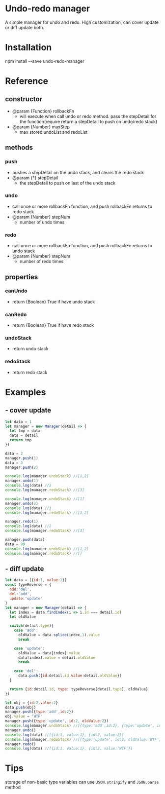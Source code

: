 # Undo-redo manager
A simple manager for undo and redo. High customization, can cover update or diff update both.
# Installation
npm install --save undo-redo-manager


# Reference
## constructor
- @param {Function} rollbackFn 
  - will execute when call undo or redo method. pass the stepDetail for the function(require return a stepDetail to push on undo/redo stack)
- @param {Number} maxStep
  - max stored undoList and redoList

## methods
### push
- pushes a stepDetail on the undo stack, and clears the redo stack
- @param {*} stepDetail
  - the stepDetail to push on last of the undo stack
### undo
- call once or more rollbackFn function, and push rollbackFn returns to redo stack
- @param {Number} stepNum
  - number of undo times
### redo
- call once or more rollbackFn function, and push rollbackFn returns to undo stack
- @param {Number} stepNum
  - number of redo times

## properties
### canUndo
- return {Boolean} True if have undo stack
### canRedo
- return {Boolean} True if have redo stack
### undoStack
- return undo stack
### redoStack
- return redo stack


# Examples
## - cover update
```js
let data = 1
let manager = new Manager(detail => {
  let tmp = data
  data = detail
  return tmp
})

data = 2
manager.push(1)
data = 3
manager.push(2)

console.log(manager.undoStack) //[1,2]
manager.undo(1)
console.log(data) //2
console.log(manager.redoStack) //[3]

console.log(manager.undoStack) //[1]
manager.undo(2)
console.log(data) //1
console.log(manager.redoStack) //[3,2]

manager.redo(1)
console.log(data) //2
console.log(manager.redoStack) //[3]

manager.push(data)
data = 99
console.log(manager.undoStack) //[1,2]
console.log(manager.redoStack) //[]
```

## - diff update
```js
let data = [{id:1, value:1}]
const typeReverse = {
  add:'del',
  del:'add',
  update:'update'
}
let manager = new Manager(detail => {
  let index = data.findIndex(i => i.id === detail.id)
  let oldValue

  switch(detail.type){
    case 'add':
      oldValue = data.splice(index,1).value
      break

    case 'update':
      oldValue = data[index].value
      data[index].value = detail.oldValue
      break

    case 'del':
      data.push({id:detail.id,value:detail.oldValue})
  }

  return {id:detail.id, type: typeReverse[detail.type], oldValue}
})

let obj = {id:2,value:2}
data.push(obj)
manager.push({type:'add',id:2})
obj.value = 'WTF'
manager.push({type:'update', id:2, oldValue:2})
console.log(manager.undoStack) //[{type:'add',id:2}, {type:'update', id:2, oldValue:2}]
manager.undo()
console.log(data) //[{id:1, value:1}, {id:2, value:2}]
console.log(manager.redoStack) //[{type:'update', id:2, oldValue:'WTF'}]
manager.redo()
console.log(data) //[{id:1, value:1}, {id:2, value:'WTF'}]
```


# Tips
storage of non-basic type variables can use `JSON.stringify` and `JSON.parse` method
